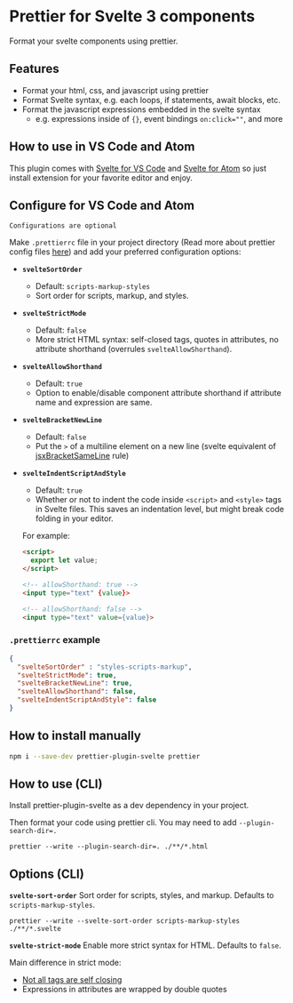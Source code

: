 # Prettier for Svelte 3 components

Format your svelte components using prettier.

## Features

-   Format your html, css, and javascript using prettier
-   Format Svelte syntax, e.g. each loops, if statements, await blocks, etc.
-   Format the javascript expressions embedded in the svelte syntax
    -   e.g. expressions inside of `{}`, event bindings `on:click=""`, and more

## How to use in VS Code and Atom
This plugin comes with [Svelte for VS Code](https://github.com/UnwrittenFun/svelte-vscode) and [Svelte for Atom](https://github.com/UnwrittenFun/svelte-atom) so just install extension for your favorite editor and enjoy.


## Configure for VS Code and Atom
``Configurations are optional``

Make `.prettierrc` file in your project directory (Read more about prettier config files [here](https://prettier.io/docs/en/configuration.html))
and add your preferred configuration options:


- **`svelteSortOrder`**
  - Default: `scripts-markup-styles`
  - Sort order for scripts, markup, and styles.

- **`svelteStrictMode`**
  - Default: `false`
  - More strict HTML syntax: self-closed tags, quotes in attributes, no attribute shorthand (overrules `svelteAllowShorthand`).

- **`svelteAllowShorthand`**
  - Default: `true`
  - Option to enable/disable component attribute shorthand if attribute name and expression are same.
  
- **`svelteBracketNewLine`**
  - Default: `false`
  - Put the `>` of a multiline element on a new line (svelte equivalent of [jsxBracketSameLine](https://prettier.io/docs/en/options.html#jsx-brackets) rule)

- **`svelteIndentScriptAndStyle`**
  - Default: `true`
  - Whether or not to indent the code inside `<script>` and `<style>` tags in Svelte files. This saves an indentation level, but might break code folding in your editor.

  For example:

  ```html
  <script>
    export let value;
  </script>

  <!-- allowShorthand: true -->
  <input type="text" {value}>

  <!-- allowShorthand: false -->
  <input type="text" value={value}>

  ```

### `.prettierrc` example

```json
{
  "svelteSortOrder" : "styles-scripts-markup",
  "svelteStrictMode": true,
  "svelteBracketNewLine": true,
  "svelteAllowShorthand": false,
  "svelteIndentScriptAndStyle": false
}
```


## How to install manually

```bash
npm i --save-dev prettier-plugin-svelte prettier
```

## How to use (CLI)

Install prettier-plugin-svelte as a dev dependency in your project.

Then format your code using prettier cli. You may need to add `--plugin-search-dir=.`

```
prettier --write --plugin-search-dir=. ./**/*.html
```

## Options (CLI)

**`svelte-sort-order`** Sort order for scripts, styles, and markup. Defaults to `scripts-markup-styles`.

```
prettier --write --svelte-sort-order scripts-markup-styles ./**/*.svelte
```

**`svelte-strict-mode`** Enable more strict syntax for HTML. Defaults to `false`.

Main difference in strict mode:

-   [Not all tags are self closing](http://xahlee.info/js/html5_non-closing_tag.html)
-   Expressions in attributes are wrapped by double quotes
